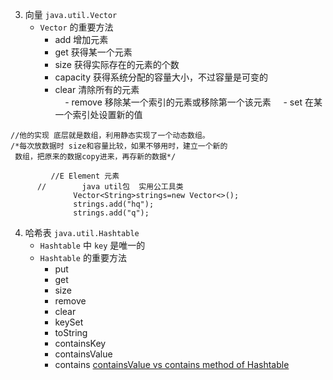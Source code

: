 3. 向量 `java.util.Vector`
    - `Vector` 的重要方法
        - add  增加元素
        - get  获得某一个元素
        - size  获得实际存在的元素的个数
        - capacity  获得系统分配的容量大小，不过容量是可变的
        - clear  清除所有的元素    
      - remove  移除某一个索引的元素或移除第一个该元素
      - set 在某一个索引处设置新的值
 ```
 //他的实现 底层就是数组，利用静态实现了一个动态数组。
 /*每次放数据时 size和容量比较，如果不够用时，建立一个新的
  数组，把原来的数据copy进来，再存新的数据*/
  
          //E Element 元素
       //        java util包  实用公工具类
               Vector<String>strings=new Vector<>();
               strings.add("hq");
               strings.add("q");

 ```
 4. 哈希表 `java.util.Hashtable`
     - `Hashtable` 中 `key` 是唯一的
     - `Hashtable` 的重要方法
         - put
         - get
         - size
         - remove
         - clear
         - keySet
         - toString
         - containsKey
         - containsValue
         - contains [containsValue vs contains method of Hashtable](http://stackoverflow.com/a/25353244/3414180)
